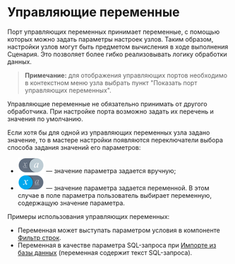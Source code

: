 # Управляющие переменные

Порт управляющих переменных принимает переменные, с помощью которых можно задать параметры настроек узлов. Таким образом, настройки узлов могут быть предметом вычисления в ходе выполнения Сценария. Это позволяет более гибко реализовывать логику обработки данных.

> **Примечание:** для отображения управляющих портов необходимо в контекстном меню узла выбрать пункт "Показать порт управляющих переменных".

Управляющие переменные не обязательно принимать от другого обработчика. При настройке порта возможно задать их перечень и значения по умолчанию.

Если хотя бы для одной из управляющих переменных узла задано значение, то в мастере настройки появляются переключатели выбора способа задания значений его параметров:

* ![](../../media/app/icons/view-types-18/variable-off.svg) — значение параметра задается вручную;
* ![](../../media/app/icons/view-types-18/variable-on.svg) — значение параметра задается переменной. В этом случае в поле параметра пользователь выбирает переменную, содержащую значение параметра.

Примеры использования управляющих переменных:

* Переменная может выступать параметром условия в компоненте [Фильтр строк](../../processors/transformation/row-filter/README.md).
* Переменная в качестве параметра SQL-запроса при [Импорте из базы данных](../../integration/import/database.md) (переменная содержит текст SQL-запроса).